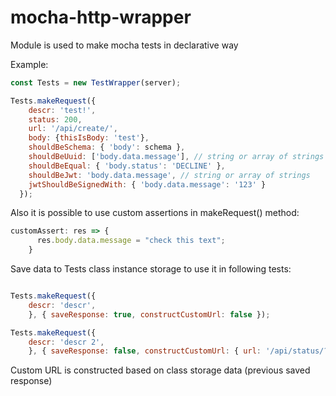 # mocha-http-wrapper

Module is used to make mocha tests in declarative way

Example:  

```javascript
const Tests = new TestWrapper(server);

Tests.makeRequest({
    descr: 'test!',
    status: 200,
    url: '/api/create/',
    body: {thisIsBody: 'test'},
    shouldBeSchema: { 'body': schema },
    shouldBeUuid: ['body.data.message'], // string or array of strings
    shouldBeEqual: { 'body.status': 'DECLINE' },
    shouldBeJwt: 'body.data.message', // string or array of strings
    jwtShouldBeSignedWith: { 'body.data.message': '123' }
  });
```

Also it is possible to use custom assertions in makeRequest() method:
```javascript
customAssert: res => {
      res.body.data.message = "check this text";
    }
```

Save data to Tests class instance storage to use it in following tests:
```javascript

Tests.makeRequest({
    descr: 'descr',
    }, { saveResponse: true, constructCustomUrl: false });

Tests.makeRequest({
    descr: 'descr 2',
    }, { saveResponse: false, constructCustomUrl: { url: '/api/status/?uuid=', params: 'body.data.message' } });
```

Custom URL is constructed based on class storage data (previous saved response)
